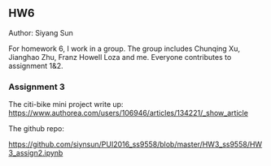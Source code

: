 ## HW6
Author: Siyang Sun 

For homework 6, I work in a group. The group includes Chunqing Xu, Jianghao Zhu, Franz Howell Loza and me. Everyone contributes to assignment 1&2.

### Assignment 3

The citi-bike mini project write up:
https://www.authorea.com/users/106946/articles/134221/_show_article

The github repo:

https://github.com/siynsun/PUI2016_ss9558/blob/master/HW3_ss9558/HW3_assign2.ipynb
